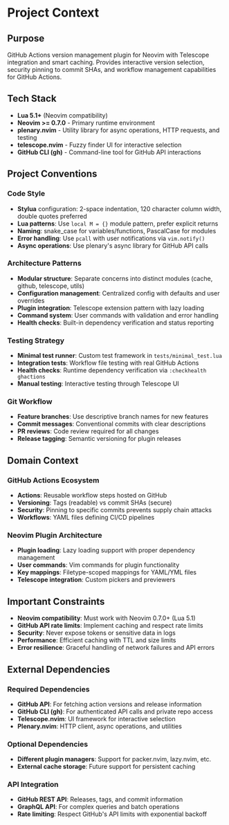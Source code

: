 # Project Context

## Purpose
GitHub Actions version management plugin for Neovim with Telescope integration and smart caching. Provides interactive version selection, security pinning to commit SHAs, and workflow management capabilities for GitHub Actions.

## Tech Stack
- **Lua 5.1+** (Neovim compatibility)
- **Neovim >= 0.7.0** - Primary runtime environment
- **plenary.nvim** - Utility library for async operations, HTTP requests, and testing
- **telescope.nvim** - Fuzzy finder UI for interactive selection
- **GitHub CLI (gh)** - Command-line tool for GitHub API interactions

## Project Conventions

### Code Style
- **Stylua** configuration: 2-space indentation, 120 character column width, double quotes preferred
- **Lua patterns**: Use `local M = {}` module pattern, prefer explicit returns
- **Naming**: snake_case for variables/functions, PascalCase for modules
- **Error handling**: Use `pcall` with user notifications via `vim.notify()`
- **Async operations**: Use plenary's async library for GitHub API calls

### Architecture Patterns
- **Modular structure**: Separate concerns into distinct modules (cache, github, telescope, utils)
- **Configuration management**: Centralized config with defaults and user overrides
- **Plugin integration**: Telescope extension pattern with lazy loading
- **Command system**: User commands with validation and error handling
- **Health checks**: Built-in dependency verification and status reporting

### Testing Strategy
- **Minimal test runner**: Custom test framework in `tests/minimal_test.lua`
- **Integration tests**: Workflow file testing with real GitHub Actions
- **Health checks**: Runtime dependency verification via `:checkhealth ghactions`
- **Manual testing**: Interactive testing through Telescope UI

### Git Workflow
- **Feature branches**: Use descriptive branch names for new features
- **Commit messages**: Conventional commits with clear descriptions
- **PR reviews**: Code review required for all changes
- **Release tagging**: Semantic versioning for plugin releases

## Domain Context

### GitHub Actions Ecosystem
- **Actions**: Reusable workflow steps hosted on GitHub
- **Versioning**: Tags (readable) vs commit SHAs (secure)
- **Security**: Pinning to specific commits prevents supply chain attacks
- **Workflows**: YAML files defining CI/CD pipelines

### Neovim Plugin Architecture
- **Plugin loading**: Lazy loading support with proper dependency management
- **User commands**: Vim commands for plugin functionality
- **Key mappings**: Filetype-scoped mappings for YAML/YML files
- **Telescope integration**: Custom pickers and previewers

## Important Constraints
- **Neovim compatibility**: Must work with Neovim 0.7.0+ (Lua 5.1)
- **GitHub API rate limits**: Implement caching and respect rate limits
- **Security**: Never expose tokens or sensitive data in logs
- **Performance**: Efficient caching with TTL and size limits
- **Error resilience**: Graceful handling of network failures and API errors

## External Dependencies

### Required Dependencies
- **GitHub API**: For fetching action versions and release information
- **GitHub CLI (gh)**: For authenticated API calls and private repo access
- **Telescope.nvim**: UI framework for interactive selection
- **Plenary.nvim**: HTTP client, async operations, and utilities

### Optional Dependencies
- **Different plugin managers**: Support for packer.nvim, lazy.nvim, etc.
- **External cache storage**: Future support for persistent caching

### API Integration
- **GitHub REST API**: Releases, tags, and commit information
- **GraphQL API**: For complex queries and batch operations
- **Rate limiting**: Respect GitHub's API limits with exponential backoff
